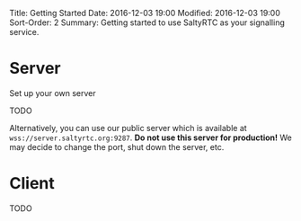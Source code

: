 Title: Getting Started
Date: 2016-12-03 19:00
Modified: 2016-12-03 19:00
Sort-Order: 2
Summary: Getting started to use SaltyRTC as your signalling service.

# Server

Set up your own server

TODO

Alternatively, you can use our public server which is available at `wss://server.saltyrtc.org:9287`. **Do not use this server for production!** We may decide to change the port, shut down the server, etc.

# Client

TODO

